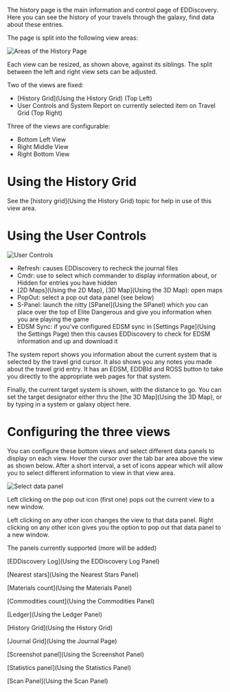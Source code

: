 The history page is the main information and control page of EDDiscovery. Here you can see the history of your travels through the galaxy, find data about these entries.

The page is split into the following view areas:

![Areas of the History Page](http://i.imgur.com/gBCH9bH.png)

Each view can be resized, as shown above, against its siblings. The split between the left and right view sets can be adjusted.

Two of the views are fixed:

* [History Grid](Using the History Grid) (Top Left)
* User Controls and System Report on currently selected item on Travel Grid (Top Right)

Three of the views are configurable:

* Bottom Left View
* Right Middle View
* Right Bottom View

# Using the History Grid
See the [history grid](Using the History Grid) topic for help in use of this view area.

# Using the User Controls
![User Controls](http://i.imgur.com/tppkCVe.png)

* Refresh: causes EDDiscovery to recheck the journal files
* Cmdr: use to select which commander to display information about, or Hidden for entries you have hidden
* [2D Maps](Using the 2D Map), [3D Map](Using the 3D Map): open maps
* PopOut: select a pop out data panel (see below)
* S-Panel: launch the nitty [SPanel](Using the SPanel) which you can place over the top of Elite Dangerous and give you information when you are playing the game
* EDSM Sync: if you've configured EDSM sync in [Settings Page](Using the Settings Page) then this causes EDDiscovery to check for EDSM information and up and download it

The system report shows you information about the current system that is selected by the travel grid cursor.  It also shows you any notes you made about the travel grid entry. It has an EDSM, EDDBId and ROSS button to take you directly to the appropriate web pages for that system.

Finally, the current target system is shown, with the distance to go.  You can set the target designator either thru the [the 3D Map](Using the 3D Map), or by typing in a system or galaxy object here.

# Configuring the three views
You can configure these bottom views and select different data panels to display on each view.  Hover the cursor over the tab bar area above the view as shown below.  After a short interval, a set of icons appear which will allow you to select different information to view in that view area.

![Select data panel](http://i.imgur.com/5X3MoL1.png)

Left clicking on the pop out icon (first one) pops out the current view to a new window.

Left clicking on any other icon changes the view to that data panel. Right clicking on any other icon gives you the option to pop out that data panel to a new window.

The panels currently supported (more will be added)

[EDDiscovery Log](Using the EDDiscovery Log Panel)

[Nearest stars](Using the Nearest Stars Panel)

[Materials count](Using the Materials Panel)

[Commodities count](Using the Commodities Panel)

[Ledger](Using the Ledger Panel)

[History Grid](Using the History Grid)

[Journal Grid](Using the Journal Page)

[Screenshot panel](Using the Screenshot Panel)

[Statistics panel](Using the Statistics Panel)

[Scan Panel](Using the Scan Panel)
